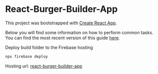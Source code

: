 # React-Burger-Builder-App

This project was bootstrapped with [Create React App](https://github.com/facebookincubator/create-react-app).

Below you will find some information on how to perform common tasks.</br>
You can find the most recent version of this guide [here](https://github.com/facebookincubator/create-react-app/blob/master/packages/react-scripts/template/README.md).

Deploy build folder to the Firebase hosting

```bash
npx firebase deploy
```

Hosting url: [react-burger-builder-app](https://react-burger-builder-f06ca.firebaseapp.com)
